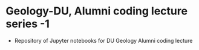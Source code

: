 # Geology-DU, Alumni coding lecture series -1 
- Repository of Jupyter notebooks for DU Geology Alumni coding lecture
